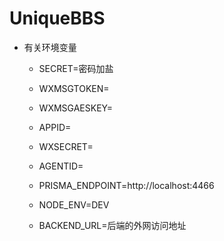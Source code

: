 # UniqueBBS

-   有关环境变量

    -   SECRET=密码加盐

    -   WXMSGTOKEN=

    -   WXMSGAESKEY=

    -   APPID=

    -   WXSECRET=

    -   AGENTID=

    -   PRISMA_ENDPOINT=http://localhost:4466

    -   NODE_ENV=DEV

    -   BACKEND_URL=后端的外网访问地址
